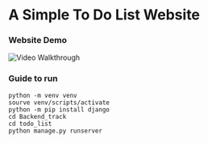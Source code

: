 # A Simple To Do List Website

### Website Demo
<img src='https://github.com/jacklvd/freetime_improving/blob/master/Backend_track/todo_list/walkthrough.gif' title='Video Walkthrough' width='' alt='Video Walkthrough' />

### Guide to run
```
python -m venv venv
sourve venv/scripts/activate
python -m pip install django
cd Backend_track
cd todo_list
python manage.py runserver
```
